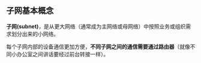 ## 子网基本概念
**子网(subnet)**，是从更大网络（通常成为主网络或母网络）中按照业务或组织需求划分出来的小网络。

每个子网内部的设备通信更加方便，**不同子网之间的通信需要通过路由器**（就像不同小办公室之间讲话要经过前台转接一样）。

